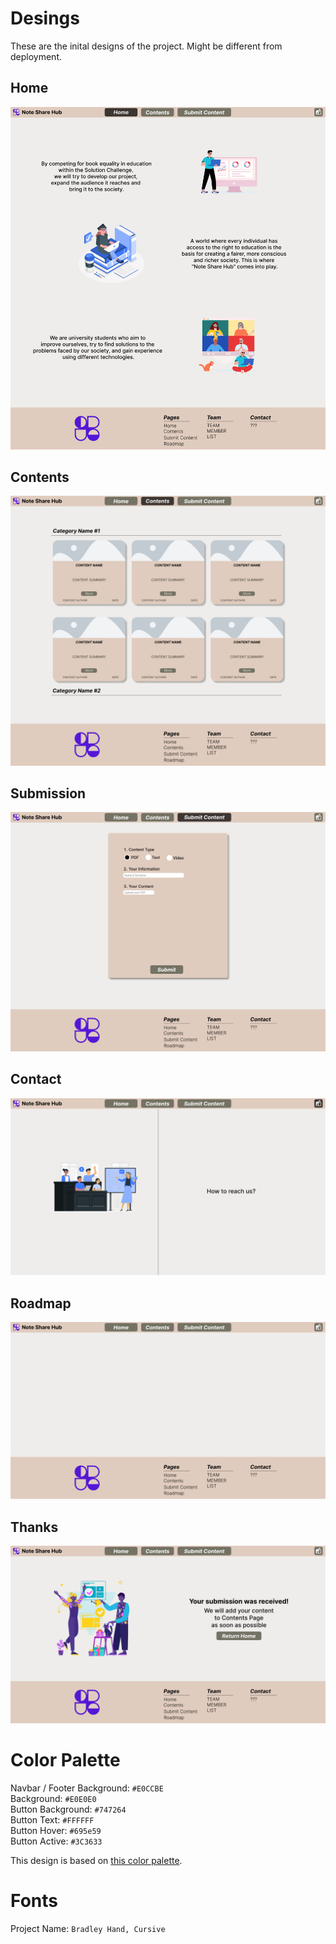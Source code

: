 # Desings
These are the inital designs of the project. Might be different from deployment.

## Home
![home_img](image.png)

## Contents
![contents_img](image-1.png)

## Submission
![submission_img](image-2.png)

## Contact
![contact_img](image-3.png)

## Roadmap
![roadmap_img](image-4.png)

## Thanks
![thanks_img](image-5.png)

# Color Palette
Navbar / Footer Background: `#E0CCBE`  
Background: `#E0E0E0`  
Button Background: `#747264`  
Button Text: `#FFFFFF`  
Button Hover: `#695e59`  
Button Active: `#3C3633`  

This design is based on [this color palette](https://colorhunt.co/palette/eeedebe0ccbe7472643c3633).

# Fonts

Project Name: `Bradley Hand, Cursive`

